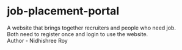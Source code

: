 # job-placement-portal
A website that brings together recruiters and people who need job.
<br>
Both need to register once and login to use the website.
<br>
Author - Nidhishree Roy
